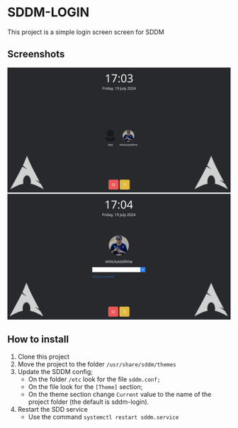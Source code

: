 # SDDM-LOGIN

This project is a simple login screen screen for SDDM

## Screenshots

![Users list](screenshots/usersList.png)
![User login](screenshots/userLogin.png)


## How to install

1. Clone this project
2. Move the project to the folder `/usr/share/sddm/themes`
3. Update the SDDM config;
   - On the folder `/etc` look for the file `sddm.conf;`
   - On the file look for the `[Theme]` section;
   - On the theme section change `Current` value to the name of the project folder (the default is sddm-login).
4. Restart the SDD service
   - Use the command `systemctl restart sddm.service`
